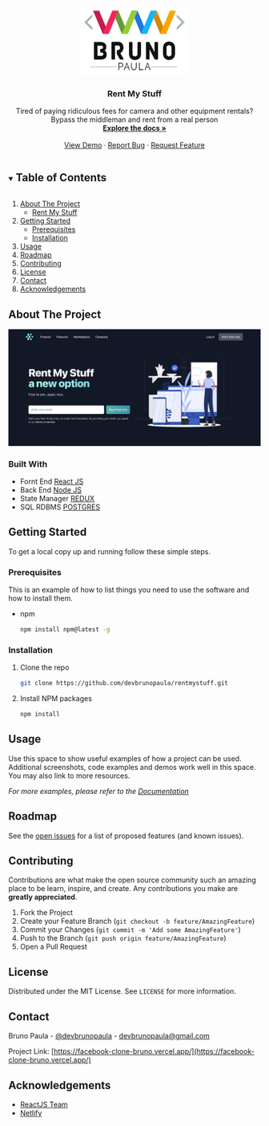 <!-- [![Contributors][contributors-shield]][contributors-url]
[![Forks][forks-shield]][forks-url]
[![Stargazers][stars-shield]][stars-url]
[![Issues][issues-shield]][issues-url]
[![MIT License][license-shield]][license-url]
[![LinkedIn][linkedin-shield]][linkedin-url] -->

<!-- PROJECT LOGO -->
<br />
<p align="center">

  <a href="https://brunopaula.com/">
    <img src="https://github.com/devbrunopaula/pomobreak/raw/main/github/images/bruno.jpg" alt="Logo"  >
  </a>

  <h3 align="center">Rent My Stuff</h3>

  <p align="center">
    Tired of paying ridiculous fees for camera and other equipment rentals? Bypass the middleman and rent from a real person
    <br />
    <a href="https://github.com/devbrunopaula/rentmystuff"><strong>Explore the docs »</strong></a>
    <br />
    <br />
    <a href="https://rentmystuff.netlify.app/">View Demo</a>
    ·
    <a href="https://github.com/devbrunopaula/rentmystuff/issues">Report Bug</a>
    ·
    <a href="https://github.com/devbrunopaula/rentmystuff/issues">Request Feature</a>
  </p>
</p>

<!-- TABLE OF CONTENTS -->
<details open="open">
  <summary><h2 style="display: inline-block">Table of Contents</h2></summary>
  <ol>
    <li>
      <a href="#about-the-project">About The Project</a>
      <ul>
        <li><a href="#built-with">Rent My Stuff</a></li>
      </ul>
    </li>
    <li>
      <a href="#getting-started">Getting Started</a>
      <ul>
        <li><a href="#prerequisites">Prerequisites</a></li>
        <li><a href="#installation">Installation</a></li>
      </ul>
    </li>
    <li><a href="#usage">Usage</a></li>
    <li><a href="#roadmap">Roadmap</a></li>
    <li><a href="#contributing">Contributing</a></li>
    <li><a href="#license">License</a></li>
    <li><a href="#contact">Contact</a></li>
    <li><a href="#acknowledgements">Acknowledgements</a></li>
  </ol>
</details>

<!-- ABOUT THE PROJECT -->

## About The Project

<div>

[![Product Name Screen Shot][product-screenshot]](https://facebook-clone-bruno.vercel.app/)

### Built With

-   Fornt End [React JS](https://reactjs.org/)
-   Back End [Node JS](https://nodejs.org/)
-   State Manager [REDUX](https://redux.js.org/)
-   SQL RDBMS [POSTGRES](https://www.postgresql.org)

<!-- GETTING STARTED -->

## Getting Started

To get a local copy up and running follow these simple steps.

### Prerequisites

This is an example of how to list things you need to use the software and how to install them.

-   npm
    ```sh
    npm install npm@latest -g
    ```

### Installation

1. Clone the repo
    ```sh
    git clone https://github.com/devbrunopaula/rentmystuff.git
    ```
2. Install NPM packages
    ```sh
    npm install
    ```

<!-- USAGE EXAMPLES -->

## Usage

Use this space to show useful examples of how a project can be used. Additional screenshots, code examples and demos work well in this space. You may also link to more resources.

_For more examples, please refer to the [Documentation](https://github.com/devbrunopaula/rentmystuff)_

<!-- ROADMAP -->

## Roadmap

See the [open issues](https://github.com/devbrunopaula/rentmystuff/issues) for a list of proposed features (and known issues).

<!-- CONTRIBUTING -->

## Contributing

Contributions are what make the open source community such an amazing place to be learn, inspire, and create. Any contributions you make are **greatly appreciated**.

1. Fork the Project
2. Create your Feature Branch (`git checkout -b feature/AmazingFeature`)
3. Commit your Changes (`git commit -m 'Add some AmazingFeature'`)
4. Push to the Branch (`git push origin feature/AmazingFeature`)
5. Open a Pull Request

<!-- LICENSE -->

## License

Distributed under the MIT License. See `LICENSE` for more information.

<!-- CONTACT -->

## Contact

Bruno Paula - [@devbrunopaula](https://twitter.com/devbrunopaula) - devbrunopaula@gmail.com

Project Link: [https://facebook-clone-bruno.vercel.app/](https://facebook-clone-bruno.vercel.app/)

<!-- ACKNOWLEDGEMENTS -->

## Acknowledgements

-   [ReactJS Team](https://reactjs.org/)
-   [Netlify](https://netlify.com/)

<!-- MARKDOWN LINKS & IMAGES -->
<!-- https://www.markdownguide.org/basic-syntax/#reference-style-links -->

[contributors-shield]: https://img.shields.io/github/contributors/devbrunopaula/repo.svg?style=for-the-badge
[my-shield]: https://img.shields.io/badge/dev-brunopaula-blue
[contributors-url]: https://github.com/devbrunopaula/repo/graphs/contributors
[forks-shield]: https://img.shields.io/github/forks/devbrunopaula/repo.svg?style=for-the-badge
[forks-url]: https://github.com/devbrunopaula/repo/network/members
[stars-shield]: https://img.shields.io/github/stars/devbrunopaula/repo.svg?style=for-the-badge
[stars-url]: https://github.com/devbrunopaula/repo/stargazers
[issues-shield]: https://img.shields.io/github/issues/devbrunopaula/repo.svg?style=for-the-badge
[issues-url]: https://github.com/devbrunopaula/repo/issues
[license-shield]: https://img.shields.io/github/license/devbrunopaula/repo.svg?style=for-the-badge
[license-url]: https://github.com/devbrunopaula/repo/blob/master/LICENSE.txt
[linkedin-shield]: https://img.shields.io/badge/-LinkedIn-black.svg?style=for-the-badge&logo=linkedin&colorB=555
[linkedin-url]: https://www.linkedin.com/in/bruno-paula
[product-screenshot]: ./screenshot.png
[project-ad]: https://logos-world.net/wp-content/uploads/2020/04/Facebook-Logo.png
[logo]: https://github.com/devbrunopaula/pomobreak/raw/main/github/images/bruno.jpg
[openissues]: (https://img.shields.io/bitbucket/issues/devbrunopaula/quest-nextJs?style=for-the-badge)
